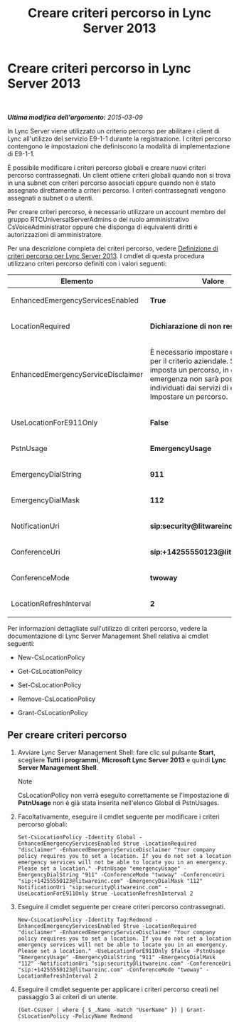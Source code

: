 ﻿---
title: Creare criteri percorso in Lync Server 2013
TOCTitle: Creare criteri percorso in Lync Server 2013
ms:assetid: f1878194-c756-4794-8fa1-15dd2118b4b3
ms:mtpsurl: https://technet.microsoft.com/it-it/library/Gg413006(v=OCS.15)
ms:contentKeyID: 49302443
ms.date: 08/24/2015
mtps_version: v=OCS.15
ms.translationtype: HT
---

# Creare criteri percorso in Lync Server 2013

 

_**Ultima modifica dell'argomento:** 2015-03-09_

In Lync Server viene utilizzato un criterio percorso per abilitare i client di Lync all'utilizzo del servizio E9-1-1 durante la registrazione. I criteri percorso contengono le impostazioni che definiscono la modalità di implementazione di E9-1-1.

È possibile modificare i criteri percorso globali e creare nuovi criteri percorso contrassegnati. Un client ottiene criteri globali quando non si trova in una subnet con criteri percorso associati oppure quando non è stato assegnato direttamente a criteri percorso. I criteri contrassegnati vengono assegnati a subnet o a utenti.

Per creare criteri percorso, è necessario utilizzare un account membro del gruppo RTCUniversalServerAdmins o del ruolo amministrativo CsVoiceAdministrator oppure che disponga di equivalenti diritti e autorizzazioni di amministratore.

Per una descrizione completa dei criteri percorso, vedere [Definizione di criteri percorso per Lync Server 2013](lync-server-2013-defining-the-location-policy.md). I cmdlet di questa procedura utilizzano criteri percorso definiti con i valori seguenti:


<table>
<colgroup>
<col style="width: 50%" />
<col style="width: 50%" />
</colgroup>
<thead>
<tr class="header">
<th>Elemento</th>
<th>Valore</th>
</tr>
</thead>
<tbody>
<tr class="odd">
<td><p>EnhancedEmergencyServicesEnabled</p></td>
<td><p><strong>True</strong></p></td>
</tr>
<tr class="even">
<td><p>LocationRequired</p></td>
<td><p><strong>Dichiarazione di non responsabilità</strong></p></td>
</tr>
<tr class="odd">
<td><p>EnhancedEmergencyServiceDisclaimer</p></td>
<td><p>È necessario impostare un percorso per il criterio aziendale. Se non si imposta un percorso, in caso di emergenza non sarà possibile essere individuati dai servizi di emergenza. Impostare un percorso.</p></td>
</tr>
<tr class="even">
<td><p>UseLocationForE911Only</p></td>
<td><p><strong>False</strong></p></td>
</tr>
<tr class="odd">
<td><p>PstnUsage</p></td>
<td><p><strong>EmergencyUsage</strong></p></td>
</tr>
<tr class="even">
<td><p>EmergencyDialString</p></td>
<td><p><strong>911</strong></p></td>
</tr>
<tr class="odd">
<td><p>EmergencyDialMask</p></td>
<td><p><strong>112</strong></p></td>
</tr>
<tr class="even">
<td><p>NotificationUri</p></td>
<td><p><strong>sip:security@litwareinc.com</strong></p></td>
</tr>
<tr class="odd">
<td><p>ConferenceUri</p></td>
<td><p><strong>sip:+14255550123@litwareinc.com</strong></p></td>
</tr>
<tr class="even">
<td><p>ConferenceMode</p></td>
<td><p><strong>twoway</strong></p></td>
</tr>
<tr class="odd">
<td><p>LocationRefreshInterval</p></td>
<td><p><strong>2</strong></p></td>
</tr>
</tbody>
</table>


Per informazioni dettagliate sull'utilizzo di criteri percorso, vedere la documentazione di Lync Server Management Shell relativa ai cmdlet seguenti:

  - New-CsLocationPolicy

  - Get-CsLocationPolicy

  - Set-CsLocationPolicy

  - Remove-CsLocationPolicy

  - Grant-CsLocationPolicy

## Per creare criteri percorso

1.  Avviare Lync Server Management Shell: fare clic sul pulsante **Start**, scegliere **Tutti i programmi**, **Microsoft Lync Server 2013** e quindi **Lync Server Management Shell**.
    

    > [!NOTE]
    > CsLocationPolicy non verrà eseguito correttamente se l'impostazione di <STRONG>PstnUsage</STRONG> non è già stata inserita nell'elenco Global di PstnUsages.



2.  Facoltativamente, eseguire il cmdlet seguente per modificare i criteri percorso globali:
    
        Set-CsLocationPolicy -Identity Global -EnhancedEmergencyServicesEnabled $true -LocationRequired "disclaimer" -EnhancedEmergencyServiceDisclaimer "Your company policy requires you to set a location. If you do not set a location emergency services will not be able to locate you in an emergency. Please set a location." -PstnUsage "emergencyUsage" -EmergencyDialString "911" -ConferenceMode "twoway" -ConferenceUri "sip:+14255550123@litwareinc.com" -EmergencyDialMask "112" NotificationUri "sip:security@litwareinc.com" -UseLocationForE911Only $true -LocationRefreshInterval 2

3.  Eseguire il cmdlet seguente per creare criteri percorso contrassegnati.
    
        New-CsLocationPolicy -Identity Tag:Redmond - EnhancedEmergencyServicesEnabled $true -LocationRequired "disclaimer" -EnhancedEmergencyServiceDisclaimer "Your company policy requires you to set a location. If you do not set a location emergency services will not be able to locate you in an emergency. Please set a location." -UseLocationForE911Only $false -PstnUsage "EmergencyUsage" -EmergencyDialString "911" -EmergencyDialMask "112" -NotificationUri "sip:security@litwareinc.com" -ConferenceUri "sip:+14255550123@litwareinc.com" -ConferenceMode "twoway" -LocationRefreshInterval 2

4.  Eseguire il cmdlet seguente per applicare i criteri percorso creati nel passaggio 3 ai criteri di un utente.
    
        (Get-CsUser | where { $_.Name -match "UserName" }) | Grant-CsLocationPolicy -PolicyName Redmond

